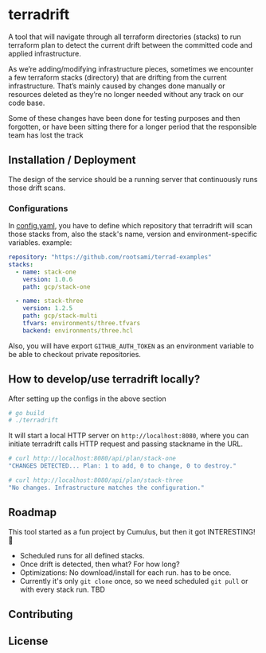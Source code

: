 # terradrift
A tool that will navigate through all terraform directories (stacks) to run terraform plan to detect the current drift between the committed code and applied infrastructure.

As we’re adding/modifying infrastructure pieces, sometimes we encounter a few terraform stacks (directory) that are drifting from the current infrastructure. That’s mainly caused by changes done manually or resources deleted as they’re no longer needed without any track on our code base. 

Some of these changes have been done for testing purposes and then forgotten, or have been sitting there for a longer period that the responsible team has lost the track

## Installation / Deployment
The design of the service should be a running server that continuously runs those drift scans.
### Configurations
In [config.yaml](config.yaml), you have to define which repository that terradrift will scan those stacks from, also the stack's name, version and environment-specific variables.
example:
```yaml
repository: "https://github.com/rootsami/terrad-examples"
stacks:
  - name: stack-one
    version: 1.0.6
    path: gcp/stack-one

  - name: stack-three
    version: 1.2.5
    path: gcp/stack-multi
    tfvars: environments/three.tfvars
    backend: environments/three.hcl
```

Also, you will have export `GITHUB_AUTH_TOKEN` as an environment variable to be able to checkout private repositories.

## How to develop/use terradrift locally?
After setting up the configs in the above section
```bash
# go build
# ./terradrift 
```
It will start a local HTTP server on `http://localhost:8080`, where you can initiate terradrift calls HTTP request and passing stackname in the URL. 
```bash
# curl http://localhost:8080/api/plan/stack-one
"CHANGES DETECTED... Plan: 1 to add, 0 to change, 0 to destroy."

# curl http://localhost:8080/api/plan/stack-three
"No changes. Infrastructure matches the configuration."
```

## Roadmap
This tool started as a fun project by Cumulus, but then it got INTERESTING! 🤩 

- Scheduled runs for all defined stacks.
- Once drift is detected, then what? For how long?
- Optimizations: No download/install for each run. has to be once.
- Currently it's only `git clone` once, so we need scheduled `git pull` or with every stack run. TBD


## Contributing

## License
